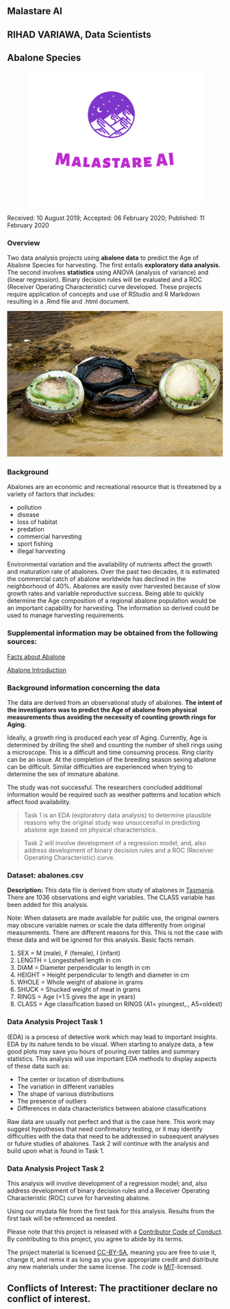 ## Malastare AI
## RIHAD VARIAWA, Data Scientists
## Abalone Species

<p align="center">
  <img src="./img/logo.png"/>
</p>

Received: 10 August 2019; Accepted: 06 February 2020; Published: 11 February 2020

### Overview
Two data analysis projects using **abalone data** to predict the Age of Abalone Species for harvesting. The first entails **exploratory data analysis.** The second involves **statistics** using ANOVA (analysis of variance) and (linear regression). Binary decision rules will be evaluated and a ROC (Receiver Operating Characteristic) curve developed. These projects require application of concepts and use of RStudio and R Markdown resulting in a .Rmd file and .html document.


<p align="center">
  <img src="./img/abalone.png"/>
</p>

### Background
Abalones are an economic and recreational resource that is threatened by a variety of factors that includes: 

* pollution 
* disease
* loss of habitat 
* predation 
* commercial harvesting 
* sport fishing
* illegal harvesting

Environmental variation and the availability of nutrients affect the growth and maturation rate of abalones. Over the past two decades, it is estimated the commercial catch of abalone worldwide has declined in the neighborhood of 40%. Abalones are easily over harvested because of slow growth rates and variable reproductive success. Being able to quickly determine the Age composition of a regional abalone population would be an important capability for harvesting. The information so derived could be used to manage harvesting requirements.

### Supplemental information may be obtained from the following sources:

[Facts about Abalone](http://www.fishtech.com/facts.html)

[Abalone Introduction](http://www.marinebio.net/marinescience/06future/abintro.htm)

### Background information concerning the data
The data are derived from an observational study of abalones. **The intent of the investigators was to predict the Age of abalone from physical measurements thus avoiding the necessity of counting growth rings for Aging.** 

Ideally, a growth ring is produced each year of Aging. Currently, Age is determined by drilling the shell and counting the number of shell rings using a microscope. This is a difficult and time consuming process. Ring clarity can be an issue. At the completion of the breeding season sexing abalone can be difficult. Similar difficulties are experienced when trying to determine the sex of immature abalone.

The study was not successful. The researchers concluded additional information would be required such as weather patterns and location which affect food availability.

>Task 1 is an EDA (exploratory data analysis) to determine plausible reasons why the original study was unsuccessful in predicting abalone age based on physical characteristics. 

>Task 2 will involve development of a regression model; and, also address development of binary decision rules and a ROC (Receiver Operating Characteristic) curve.

### Dataset: abalones.csv
**Description:** This data file is derived from study of abalones in [Tasmania](https://en.wikipedia.org/wiki/Tasmania). There are 1036 observations and eight variables. The CLASS variable has been added for this analysis.

Note: When datasets are made available for public use, the original owners may obscure variable names or scale the data differently from original measurements. There are different reasons for this. This is not the case with these data and will be ignored for this analysis. Basic facts remain.

1. SEX = M (male), F (female), I (infant)
2. LENGTH = Longestshell length in cm
3. DIAM = Diameter perpendicular to length in cm
4. HEIGHT = Height perpendicular to length and diameter in cm
5. WHOLE = Whole weight of abalone in grams
6. SHUCK = Shucked weight of meat in grams
7. RINGS = Age (+1.5 gives the age in years)
8. CLASS = Age classification based on RINGS (A1= youngest,., A5=oldest)

### Data Analysis Project Task 1
(EDA) is a process of detective work which may lead to important insights. EDA by its nature tends to be visual. When starting to analyze data, a few good plots may save you hours of pouring over tables and summary statistics. This analysis will use important EDA methods to display aspects of these data such as: 

* The center or location of distributions 
* The variation in different variables 
* The shape of various distributions 
* The presence of outliers
* Differences in data characteristics between abalone classifications

Raw data are usually not perfect and that is the case here. This work may suggest hypotheses that need confirmatory testing, or it may identify difficulties with the data that need to be addressed in subsequent analyses or future studies of abalones. Task 2 will continue with the analysis and build upon what is found in Task 1.

### Data Analysis Project Task 2 
This analysis will involve development of a regression model; and, also address development of binary decision rules and a Receiver Operating Characteristic (ROC) curve for harvesting abalone. 

Using our mydata file from the first task for this analysis. Results from the first task will be referenced as needed.

Please note that this project is released with a [Contributor Code of Conduct](CODE_OF_CONDUCT.md). By contributing to this project, you agree to abide by its terms.

The project material is licensed [CC-BY-SA](https://creativecommons.org/licenses/by-sa/4.0/), meaning you are free to use it, change it, and remix it as long as you give appropriate credit and distribute any new materials under the same license.  The _code_ is [MIT](https://opensource.org/licenses/MIT)-licensed.

## Conflicts of Interest: The practitioner declare no conflict of interest.
